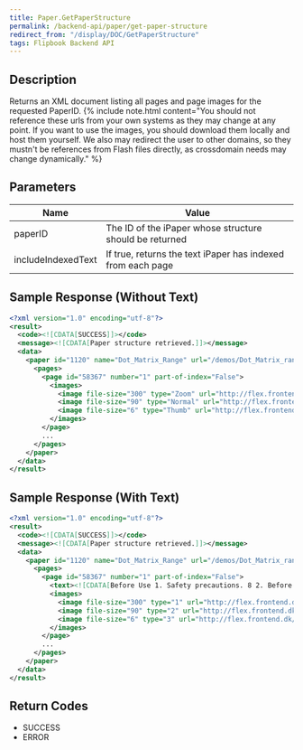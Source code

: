 ```yaml
---
title: Paper.GetPaperStructure
permalink: /backend-api/paper/get-paper-structure
redirect_from: "/display/DOC/GetPaperStructure"
tags: Flipbook Backend API
---
```


## Description

Returns an XML document listing all pages and page images for the requested PaperID.
{% include note.html content="You should not reference these urls from your own systems as they may change at any point. If you want to use the images, you should download them locally and host them yourself. We also may redirect the user to other domains, so they mustn't be references from Flash files directly, as crossdomain needs may change dynamically." %}


## Parameters

| Name               | Value
|--------------------|-------------------------------------------------------------
| paperID            | The ID of the iPaper whose structure should be returned
| includeIndexedText | If true, returns the text iPaper has indexed from each page

## Sample Response (Without Text)

```xml
<?xml version="1.0" encoding="utf-8"?>
<result>
  <code><![CDATA[SUCCESS]]></code>
  <message><![CDATA[Paper structure retrieved.]]></message>
  <data>
    <paper id="1120" name="Dot_Matrix_Range" url="/demos/Dot_Matrix_range/">
      <pages>
        <page id="58367" number="1" part-of-index="False">
          <images>
            <image file-size="300" type="Zoom" url="http://flex.frontend.dk/demos/Dot_Matrix_range/Image.ashx?PageID=58367&amp;ImageType=Zoom" />
            <image file-size="90" type="Normal" url="http://flex.frontend.dk/demos/Dot_Matrix_range/Image.ashx?PageID=58367&amp;ImageType=Normal" />
            <image file-size="6" type="Thumb" url="http://flex.frontend.dk/demos/Dot_Matrix_range/Image.ashx?PageID=58367&amp;ImageType=Thumb" />
          </images>
        </page>
        ...
      </pages>
    </paper>
  </data>
</result>
```

## Sample Response (With Text)

```xml
<?xml version="1.0" encoding="utf-8"?>
<result>
  <code><![CDATA[SUCCESS]]></code>
  <message><![CDATA[Paper structure retrieved.]]></message>
  <data>
    <paper id="1120" name="Dot_Matrix_Range" url="/demos/Dot_Matrix_range/">
      <pages>
        <page id="58367" number="1" part-of-index="False">
          <text><![CDATA[Before Use 1. Safety precautions. 8 2. Before use . 13 Discs .15 Operation 1. About This Receiver . 18 Control Names and Operations.18 Panel Switches. 18 Turning the POWER ON or OFF .19 Switching Between the Audio and Navigation Screen .19 Turning the PND Display ON and OFF .20 Detaching the PND .20 Using the PND. 20 How to Detach the PND from the Main Unit. 20 Attaching the PND. 20 Using the Audio Cover.21 Using the Audio Cover . 21 Fitting the Audio Cover. 21 How to Detach the Audio Cover from the Main Unit. 21 Hands-Free Microphone and Light Sensor .21 Adjusting the Display Angle.22 Loading/Unloading a Disc .22 Loading Steps . 23 CD/DVD unloading steps . 24 Operation Conditions of this Receiver .25 2. Setup of This Receiver . 26 Setup of This Receiver.26 Calling the Setting screen .26 Enable guide tone . 26 Enable AUX. 26 Enable VTR . 27 Dim sub-display. 27 Link night view to headlights . 27 1]]></text>
          <images>
            <image file-size="300" type="1" url="http://flex.frontend.dk/demos/Dot_Matrix_range/Image.ashx?PageID=58367&amp;ImageType=Zoom" />
            <image file-size="90" type="2" url="http://flex.frontend.dk/demos/Dot_Matrix_range/Image.ashx?PageID=58367&amp;ImageType=Normal" />
            <image file-size="6" type="3" url="http://flex.frontend.dk/demos/Dot_Matrix_range/Image.ashx?PageID=58367&amp;ImageType=Thumb" />
          </images>
        </page>
        ...
      </pages>
    </paper>
  </data>
</result>
```

## Return Codes

* SUCCESS
* ERROR
